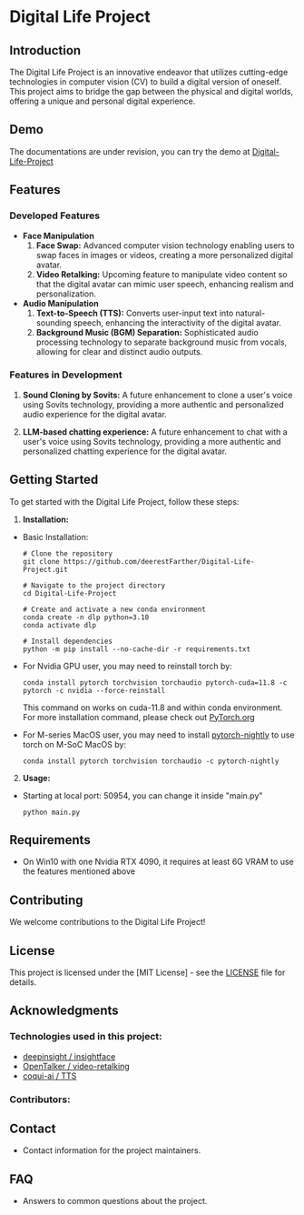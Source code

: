 # Digital Life Project

## Introduction
The Digital Life Project is an innovative endeavor that utilizes cutting-edge technologies in computer vision (CV) to build a digital version of oneself. This project aims to bridge the gap between the physical and digital worlds, offering a unique and personal digital experience.

## Demo
The documentations are under revision, you can try the demo at [Digital-Life-Project](http://www.pandub.cn:50954)

## Features
### Developed Features
- **Face Manipulation**
    1. **Face Swap:** Advanced computer vision technology enabling users to swap faces in images or videos, creating a more personalized digital avatar.
    2. **Video Retalking:** Upcoming feature to manipulate video content so that the digital avatar can mimic user speech, enhancing realism and personalization.
- **Audio Manipulation**
    1. **Text-to-Speech (TTS):** Converts user-input text into natural-sounding speech, enhancing the interactivity of the digital avatar.
    2. **Background Music (BGM) Separation:** Sophisticated audio processing technology to separate background music from vocals, allowing for clear and distinct audio outputs.

### Features in Development
1. **Sound Cloning by Sovits:** A future enhancement to clone a user's voice using Sovits technology, providing a more authentic and personalized audio experience for the digital avatar.

2. **LLM-based chatting experience:** A future enhancement to chat with a user's voice using Sovits technology, providing a more authentic and personalized chatting experience for the digital avatar.

## Getting Started
To get started with the Digital Life Project, follow these steps:
1. **Installation:**
- Basic Installation:
    ```
    # Clone the repository
    git clone https://github.com/deerestFarther/Digital-Life-Project.git

    # Navigate to the project directory
    cd Digital-Life-Project

    # Create and activate a new conda environment
    conda create -n dlp python=3.10
    conda activate dlp

    # Install dependencies
    python -m pip install --no-cache-dir -r requirements.txt
    ```
- For Nvidia GPU user, you may need to reinstall torch by:
    ```
    conda install pytorch torchvision torchaudio pytorch-cuda=11.8 -c pytorch -c nvidia --force-reinstall
    ```
    This command on works on cuda-11.8 and within conda environment. For more installation command, please check out [PyTorch.org](https://pytorch.org/get-started/locally/)

- For M-series MacOS user, you may need to install [pytorch-nightly](https://developer.apple.com/metal/pytorch/) to use torch on M-SoC MacOS by:
    ```
    conda install pytorch torchvision torchaudio -c pytorch-nightly
    ```
2. **Usage:**
    <!-- - Instructions on how to use the application.
    - Example commands and expected outputs. -->
- Starting at local port: 50954, you can change it inside "main.py"    
    ```
    python main.py
    ```

## Requirements
<!-- - List of hardware and software requirements.
- Specific CV technologies or libraries needed. -->
- On Win10 with one Nvidia RTX 4090, it requires at least 6G VRAM to use the features mentioned above 

<!-- ## Documentation
- Link to the project documentation.
- Description of the API (if applicable). -->

## Contributing
We welcome contributions to the Digital Life Project! 
<!-- Please read our [CONTRIBUTING.md](CONTRIBUTING.md) file for guidelines on how to contribute. -->

## License
This project is licensed under the [MIT License] - see the [LICENSE](LICENSE) file for details.

## Acknowledgments
### Technologies used in this project:
- [deepinsight / insightface](https://github.com/deepinsight/insightface)
- [OpenTalker / video-retalking](https://github.com/OpenTalker/video-retalking)
- [coqui-ai / TTS](https://github.com/coqui-ai/TTS)
<!-- - Mention any collaborators, third-party libraries, or technologies used. -->
### Contributors:
<!-- - Credits to anyone whose code was used. -->

## Contact
- Contact information for the project maintainers.

## FAQ
- Answers to common questions about the project.
    <!-- - diffbir依赖triton安装问题：https://github.com/XPixelGroup/DiffBIR/issues/24
    - diffbir依赖：https://github.com/XPixelGroup/DiffBIR -->
